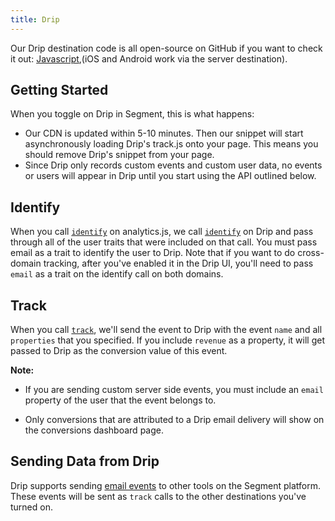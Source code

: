 ```yaml
---
title: Drip
---
```

Our Drip destination code is all open-source on GitHub if you want to check it out: [Javascript](https://github.com/segment-integrations/analytics.js-integration-drip),(iOS and Android work via the server destination).

## Getting Started

When you toggle on Drip in Segment, this is what happens:

+ Our CDN is updated within 5-10 minutes. Then our snippet will start asynchronously loading Drip's track.js onto your page. This means you should remove Drip's snippet from your page.
+ Since Drip only records custom events and custom user data, no events or users will appear in Drip until you start using the API outlined below.

## Identify

When you call [`identify`](/docs/spec/identify/) on analytics.js, we call [`identify`](/docs/spec/identify/) on Drip and pass through all of the user traits that were included on that call. You must pass email as a trait to identify the user to Drip. Note that if you want to do cross-domain tracking, after you've enabled it in the Drip UI, you'll need to pass `email` as a trait on the identify call on both domains.

## Track

When you call [`track`](/docs/spec/track/), we'll send the event to Drip with the event `name` and all `properties` that you specified. If you include `revenue` as a property, it will get passed to Drip as the conversion value of this event.

**Note:**
- If you are sending custom server side events, you must include an `email` property of the user that the event belongs to.

- Only conversions that are attributed to a Drip email delivery will show on the conversions dashboard page.

## Sending Data from Drip

Drip supports sending [email events](/docs/spec/email/) to other tools on the Segment platform. These events will be sent as `track` calls to the other destinations you've turned on.
